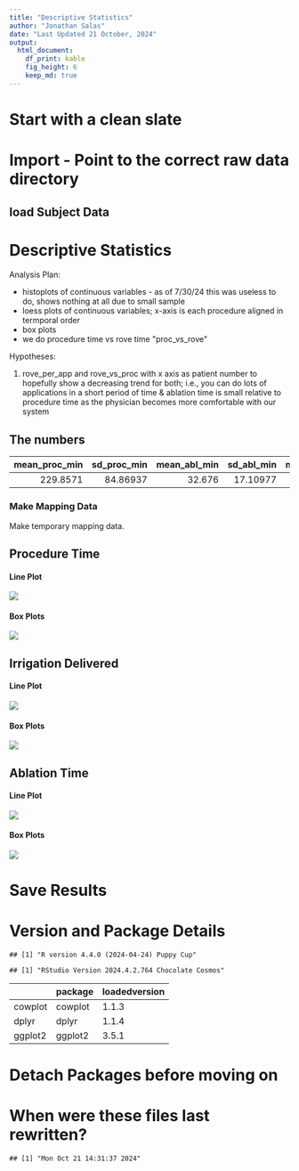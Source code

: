 ```yaml
---
title: "Descriptive Statistics"
author: "Jonathan Salas"
date: "Last Updated 21 October, 2024"
output: 
  html_document: 
    df_print: kable
    fig_height: 6
    keep_md: true
---
```




# Start with a clean slate



# Import - Point to the correct raw data directory



## load Subject Data



# Descriptive Statistics

Analysis Plan:
- histoplots of continuous variables - as of 7/30/24 this was useless to do, shows nothing at all due to small sample
- loess plots of continuous variables; x-axis is each procedure aligned in termporal order
- box plots
- we do procedure time vs rove time "proc_vs_rove" 

Hypotheses:

1) rove_per_app and rove_vs_proc with x axis as patient number to hopefully show a decreasing trend for both; i.e., you can 
  do lots of applications in a short period of time & ablation time is small relative to procedure time as the physician
  becomes more comfortable with our system
  
## The numbers

<div class="kable-table">

| mean_proc_min| sd_proc_min| mean_abl_min| sd_abl_min| mean_irrigation| sd_irrigation|
|-------------:|-----------:|------------:|----------:|---------------:|-------------:|
|      229.8571|    84.86937|       32.676|   17.10977|        384.3333|      170.2548|

</div>


### Make Mapping Data

Make temporary mapping data.



## Procedure Time

#### Line Plot

![](step_3_descriptive_stats_files/figure-html/unnamed-chunk-6-1.png)<!-- -->

#### Box Plots

![](step_3_descriptive_stats_files/figure-html/unnamed-chunk-7-1.png)<!-- -->
## Irrigation Delivered

#### Line Plot

![](step_3_descriptive_stats_files/figure-html/unnamed-chunk-8-1.png)<!-- -->

#### Box Plots

![](step_3_descriptive_stats_files/figure-html/unnamed-chunk-9-1.png)<!-- -->

## Ablation Time

#### Line Plot

![](step_3_descriptive_stats_files/figure-html/unnamed-chunk-10-1.png)<!-- -->

#### Box Plots

![](step_3_descriptive_stats_files/figure-html/unnamed-chunk-11-1.png)<!-- -->

# Save Results

# Version and Package Details


```
## [1] "R version 4.4.0 (2024-04-24) Puppy Cup"
```

```
## [1] "RStudio Version 2024.4.2.764 Chocolate Cosmos"
```

<div class="kable-table">

|        |package |loadedversion |
|:-------|:-------|:-------------|
|cowplot |cowplot |1.1.3         |
|dplyr   |dplyr   |1.1.4         |
|ggplot2 |ggplot2 |3.5.1         |

</div>

# Detach Packages before moving on



# When were these files last rewritten?


```
## [1] "Mon Oct 21 14:31:37 2024"
```
